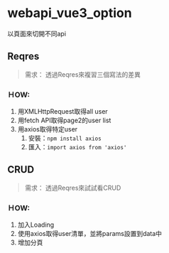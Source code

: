 # webapi_vue3_option
以頁面來切開不同api

## Reqres
> 需求： 透過Reqres來複習三個寫法的差異
### ＨOW:
1. 用XMLHttpRequest取得all user
2. 用fetch API取得page2的user list
3. 用axios取得特定user
    1. 安裝：`npm install axios`
    2. 匯入：`import axios from 'axios'`

## CRUD
> 需求： 透過Reqres來試試看CRUD
### ＨOW:
1. 加入Loading
2. 使用axios取得user清單，並將params設置到data中
3. 增加分頁